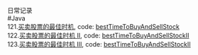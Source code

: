 日常记录  
#Java  
121.[买卖股票的最佳时机](https://leetcode-cn.com/problems/best-time-to-buy-and-sell-stock/), code: [bestTimeToBuyAndSellStock](https://github.com/zhentoufei/algo-code/blob/master/src/main/java/bestTimeToBuyAndSellStock.java)  
122.[买卖股票的最佳时机 II](https://leetcode-cn.com/problems/best-time-to-buy-and-sell-stock-ii/), code: [bestTimeToBuyAndSellStockII](https://github.com/zhentoufei/algo-code/blob/master/src/main/java/bestTimeToBuyAndSellStockII.java)  
123.[买卖股票的最佳时机 III](https://leetcode-cn.com/problems/best-time-to-buy-and-sell-stock-iii/), code: [bestTimeToBuyAndSellStockII](https://github.com/zhentoufei/algo-code/blob/master/src/main/java/bestTimeToBuyAndSellStockIII.java)  